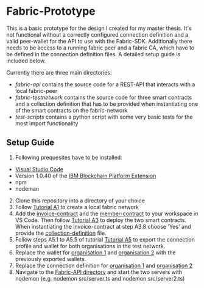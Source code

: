 # Fabric-Prototype
This is a basic prototype for the design I created for my master thesis. It's not functional without a correctly configured connection definition and a valid peer-wallet for the API to use with the Fabric-SDK. Additionally there needs to be access to a running fabric peer and a fabric CA, which have to be defined in the connection definition files. A detailed setup guide is included below.  

Currently there are three main directories:
- *fabric-api* contains the source code for a REST-API that interacts with a local fabric-peer
- *fabric-testnetwork* contains the source code for three smart contracts and a collection definition that has to be provided when instantiating one of the smart contracts on the fabric-network
- *test-scripts* contains a python script with some very basic tests for the most import functionality

## Setup Guide
1) Following prequesites have to be installed:
  * [Visual Studio Code](https://code.visualstudio.com) 
  * Version 1.0.40 of the [IBM Blockchain Platform Extension](https://marketplace.visualstudio.com/items?itemName=IBMBlockchain.ibm-blockchain-platform)
  * npm
  * nodeman 
2) Clone this repository into a directory of your choice
3) Follow [Tutorial A1](files/a1.pdf) to create a local fabric network
4) Add the [invoice-contract](fabric-testnet/smart_contracts/invoice-contract) and the [member-contract](fabric-testnet/smart_contracts/member-contract) to your workspace in VS Code. Then follow [Tutorial A3](files/a3.pdf) to deploy the two smart contracts. When instantiating the invoice-contract at step A3.8 choose 'Yes' and provide the [collection-definition](fabric-testnet/private_collections/PrivateCollection.json) file.
5) Follow steps A5.1 to A5.5 of tutorial [Tutorial A5](files/a5.pdf) to export the connection profile and wallet for both organisations in the test network.
6) Replace the wallet for [organisation 1](fabric-api/Org1Wallet/) and [organisation 2](fabric-api/Org2Wallet/) with the previously exported wallets.  
7) Replace the connection definition for [organisation 1](fabric-prototype/fabric-api/connection_org1.json) and [organisation 2](fabric-api/connection_org2.json)
8) Navigate to the [Fabric-API directory](fabric-api/) and start the two servers with nodemon (e.g. nodemon src/server.ts and nodemon src/server2.ts)


